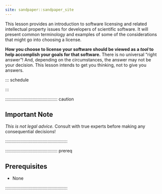 ```yaml
---
site: sandpaper::sandpaper_site
---
```

This lesson provides an introduction to software licensing and related intellectual property issues for developers of scientific software.
It will present common terminology and examples of some of the considerations that might go into choosing a license.

**How you choose to license your software should be viewed as a *tool* to help accomplish your goals for that software.**
There is no universal “right answer”!
And, depending on the circumstances, the answer may not be your decision.
This lesson intends to get you thinking, not to give you answers.


::: schedule

:::

::::::::::::::::::::::::::::::::::::::::::  caution

## Important Note
*This is not legal advice.* Consult with true experts before making any consequential decisions!

::::::::::::::::::::::::::::::::::::::::::::::::::

::::::::::::::::::::::::::::::::::::::::::  prereq

## Prerequisites

* None

::::::::::::::::::::::::::::::::::::::::::::::::::